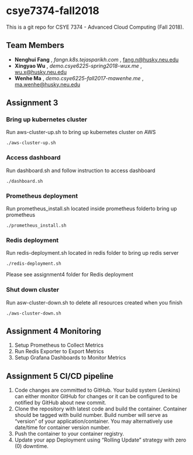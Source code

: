 # csye7374-fall2018

This is a git repo for CSYE 7374 - Advanced Cloud Computing (Fall 2018).

## Team Members

* **Nenghui Fang** , *fangn.k8s.tejasparikh.com* , fang.n@husky.neu.edu
* **Xingyao Wu** , *demo.csye6225-spring2018-wux.me* , wu.x@husky.neu.edu
* **Wenhe Ma** , *demo.csye6225-fall2017-mawenhe.me* , ma.wenhe@husky.neu.edu

## Assignment 3

### Bring up kubernetes cluster
Run aws-cluster-up.sh to bring up kubernetes cluster on AWS

```
./aws-cluster-up.sh
```
### Access dashboard
Run dashboard.sh and follow instruction to access dashboard

```
./dashboard.sh 
```

### Prometheus deployment
Run prometheus_install.sh located inside prometheus folderto bring up prometheus

```
./prometheus_install.sh
```


### Redis deployment

Run redis-deployment.sh located in redis folder to bring up redis server

```
./redis-deployment.sh
```
Please see assignment4 folder for Redis deployment


### Shut down cluster

Run asw-cluster-down.sh to delete all resources created when you finish 

```
./aws-cluster-down.sh
```

## Assignment 4 Monitoring

1. Setup Prometheus to Collect Metrics
2. Run Redis Exporter to Export Metrics
3. Setup Grafana Dashboards to Monitor Metrics

## Assignment 5 CI/CD pipeline

1. Code changes are committed to GitHub. Your build system (Jenkins) can either monitor GitHub for changes or it can be configured to be notified by GitHub about new commit.
2. Clone the repository with latest code and build the container. Container should be tagged with build number. Build number will serve as “version” of your application/container. You may alternatively use date/time for container version number.
3. Push the container to your container registry.
4. Update your app Deployment using “Rolling Update” strategy with zero (0) downtime.
